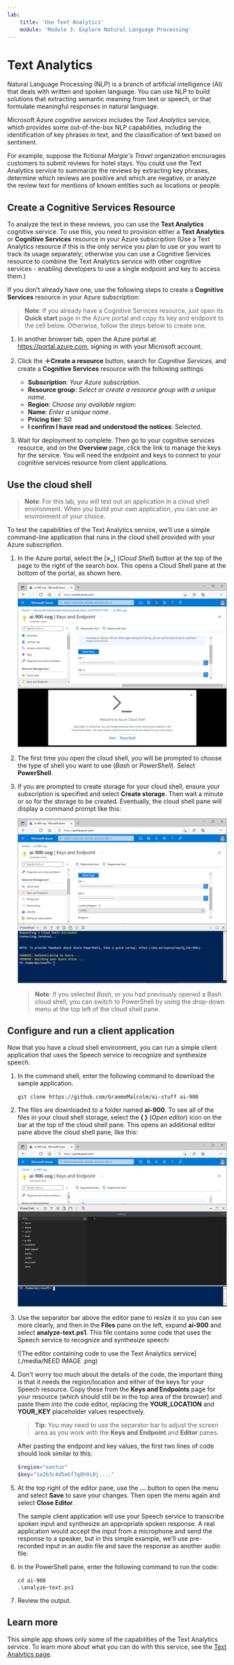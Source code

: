 ```yaml
---
lab:
    title: 'Use Text Analytics'
    module: 'Module 3: Explore Natural Language Processing'
---
```


# Text Analytics

Natural Language Processing (NLP) is a branch of artificial intelligence (AI) that deals with written and spoken language. You can use NLP to build solutions that extracting semantic meaning from text or speech, or that formulate meaningful responses in natural language.

Microsoft Azure *cognitive services* includes the *Text Analytics* service, which provides some out-of-the-box NLP capabilities, including the identification of key phrases in text, and the classification of text based on sentiment.

For example, suppose the fictional *Margie's Travel* organization encourages customers to submit reviews for hotel stays. You could use the Text Analytics service to summarize the reviews by extracting key phrases, determine which reviews are positive and which are negative, or analyze the review text for mentions of known entities such as locations or people.

## Create a Cognitive Services Resource

To analyze the text in these reviews, you can use the **Text Analytics** cognitive service. To use this, you need to provision either a **Text Analytics** or **Cognitive Services** resource in your Azure subscription (Use a Text Analytics resource if this is the only service you plan to use or you want to track its usage separately; otherwise you can use a Cognitive Services resource to combine the Text Analytics service with other cognitive services - enabling developers to use a single endpoint and key to access them.)

If you don't already have one, use the following steps to create a **Cognitive Services** resource in your Azure subscription:

> **Note**: If you already have a Cognitive Services resource, just open its **Quick start** page in the Azure portal and copy its key and endpoint to the cell below. Otherwise, follow the steps below to create one.

1. In another browser tab, open the Azure portal at https://portal.azure.com, signing in with your Microsoft account.
2. Click the **&#65291;Create a resource** button, search for *Cognitive Services*, and create a **Cognitive Services** resource with the following settings:
    - **Subscription**: *Your Azure subscription*.
    - **Resource group**: *Select or create a resource group with a unique name*.
    - **Region**: *Choose any available region*:
    - **Name**: *Enter a unique name*.
    - **Pricing tier**: S0
    - **I confirm I have read and understood the notices**: Selected.

3. Wait for deployment to complete. Then go to your cognitive services resource, and on the **Overview** page, click the link to manage the keys for the service. You will need the endpoint and keys to connect to your cognitive services resource from client applications.

## Use the cloud shell 

> **Note**: For this lab, you will test out an application in a cloud shell environment. When you build your own application, you can use an environment of your choice.

To test the capabilities of the Text Analytics service, we'll use a simple command-line application that runs in the cloud shell provided with your Azure subscription.  

1. In the Azure portal, select the [**>_**] (*Cloud Shell*) button at the top of the page to the right of the search box. This opens a Cloud Shell pane at the bottom of the portal, as shown here.

    ![Azure cloud shell pane](./media/cloud-shell.png)

2. The first time you open the cloud shell, you will be prompted to choose the type of shell you want to use (*Bash* or *PowerShell*). Select **PowerShell**.

3. If you are prompted to create storage for your cloud shell, ensure your subscription is specified and select **Create storage**. Then wait a minute or so for the storage to be created. Eventually, the cloud shell pane will display a command prompt like this:

    ![Azure cloud shell PowerShell prompt](./media/powershell-prompt.png)

    > **Note**: If you selected *Bash*, or you had previously opened a Bash cloud shell, you can switch to PowerShell by using the drop-down menu at the top left of the cloud shell pane.

## Configure and run a client application

Now that you have a cloud shell environment, you can run a simple client application that uses the Speech service to recognize and synthesize speech.

1. In the command shell, enter the following command to download the sample application.

    ```
    git clone https://github.com/GraemeMalcolm/ai-stuff ai-900
    ```

2. The files are downloaded to a folder named **ai-900**. To see all of the files in your cloud shell storage, select the **{ }** (*Open editor*) icon on the bar at the top of the cloud shell pane. This opens an additional editor pane above the cloud shell pane, like this:

    ![Azure cloud shell editor](./media/editor-pane.png)

3. Use the separator bar above the editor pane to resize it so you can see more clearly, and then in the **Files** pane on the left, expand **ai-900** and select **analyze-text.ps1**. This file contains some code that uses the Speech service to recognize and synthesize speech:

    ![The editor containing code to use the Text Analytics service](./media/NEED IMAGE .png)

4. Don't worry too much about the details of the code, the important thing is that it needs the region/location and either of the keys for your Speech resource. Copy these from the **Keys and Endpoints** page for your resource (which should still be in the top area of the browser) and paste them into the code editor, replacing the **YOUR_LOCATION** and **YOUR_KEY** placeholder values respectively.

    >**Tip**: You may need to use the separator bar to adjust the screen area as you work with the **Keys and Endpoint** and **Editor** panes.

    After pasting the endpoint and key values, the first two lines of code should look similar to this:

    ```PowerShell
    $region="eastus"
    $key="1a2b3c4d5e6f7g8h9i0j...."
    ```

5. At the top right of the editor pane, use the **...** button to open the menu and select **Save** to save your changes. Then open the menu again and select **Close Editor**.

    The sample client application will use your Speech service to transcribe spoken input and synthesize an appropriate spoken response. A real application would accept the input from a microphone and send the response to a speaker, but in this simple example, we'll use pre-recorded input in an audio file and save the response as another audio file.



6. In the PowerShell pane, enter the following command to run the code:

    ```
    cd ai-900
    .\analyze-text.ps1
    ```

7. Review the output. 

## Learn more

This simple app shows only some of the capabilities of the Text Analytics service. To learn more about what you can do with this service, see the [Text Analytics page](https://docs.microsoft.com/azure/cognitive-services/text-analytics/).
